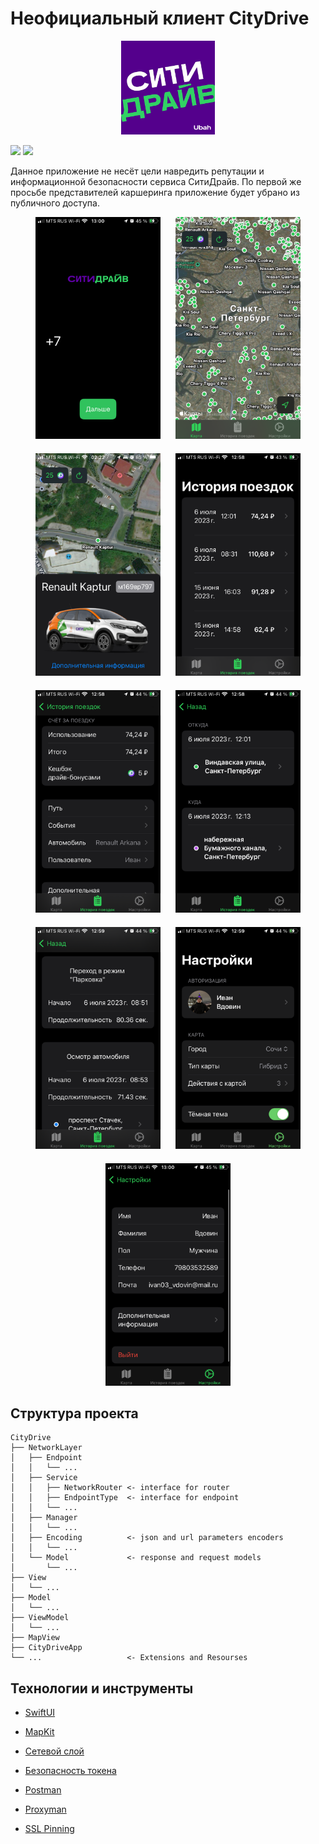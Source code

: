 # Неофициальный клиент CityDrive

<div align="center">
    <img src="img/icon.png" alt="AppIcon" height="150">
</div>

![](https://img.shields.io/badge/iOS-17%2B-green?logo=apple)
![](https://img.shields.io/badge/Swift%205.9-FA7343?style=flat&logo=swift&logoColor=white)

Данное приложение не несёт цели навредить репутации и информационной безопасности сервиса СитиДрайв. По первой же просьбе представителей каршеринга приложение будет убрано из публичного доступа.

<div style="display: flex; flex-direction: row; flex-wrap: wrap; justify-content: center; column-gap: 24px; row-gap: 20px;">
  <span><img src="img/0.1.png" style="width:200px;"></span>
  <span><img src="img/1.png" style="width:200px;"></span>
  <span><img src="img/2.png" style="width:200px;"></span>
  <span><img src="img/3.png" style="width:200px;"></span>
  <span><img src="img/4.png" style="width:200px;"></span>
  <span><img src="img/5.png" style="width:200px;"></span>
  <span><img src="img/6.png" style="width:200px;"></span>
  <span><img src="img/7.png" style="width:200px;"></span>
  <span><img src="img/8.png" style="width:200px;"></span>
</div>

## Структура проекта

```
CityDrive
├── NetworkLayer
│   ├── Endpoint
│   │   └── ...
│   ├── Service
│   │   ├── NetworkRouter <- interface for router
│   │   ├── EndpointType  <- interface for endpoint
│   │   └── ...
│   ├── Manager
│   │   └── ...
│   ├── Encoding          <- json and url parameters encoders
│   │   └── ...
│   └── Model             <- response and request models
│       └── ...
├── View
│   └── ...
├── Model
│   └── ...
├── ViewModel
│   └── ...
├── MapView
├── CityDriveApp
└── ...                   <- Extensions and Resourses
```

## Технологии и инструменты

- [SwiftUI](https://developer.apple.com/xcode/swiftui/)
- [MapKit](https://developer.apple.com/documentation/mapkit/mapkit_for_swiftui)
- [Сетевой слой](https://habr.com/ru/articles/443514/)
- [Безопасность токена](https://github.com/jrendel/SwiftKeychainWrapper)

- [Postman](https://www.postman.com/)
- [Proxyman](https://proxyman.io/)
- [SSL Pinning](https://gist.github.com/UbahWin/fd4ccec403e41de3918df2f863bd8e91)
